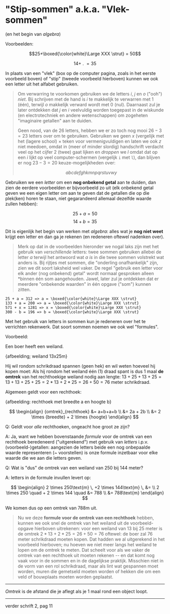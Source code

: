 # "Stip-sommen" a.k.a. "Vlek-sommen"

(en het begin van *algebra*)

Voorbeelden:

$$25+\boxed{\color{white}\Large XXX \strut} = 50$$

$$14+  ~.~  = 35$$


In plaats van een "vlek" (box op de computer pagina, zoals in het eerste voorbeeld boven) of "stip" (tweede voorbeeld hierboven) kunnen
we ook een letter uit het alfabet gebruiken.

>
> Om verwarring te voorkomen gebruiken we de letters $i$, $j$ en $o$ ("ooh") *niet*. Bij schrijven met de hand is $i$ te makkelijk 
> te verwarren met $1$ (één), terwijl $o$ makkelijk verward wordt met $0$ (nul). Daarnaast zul je later ontdekken dat $j$ en $i$
> veelvuldig worden toegepast in de wiskunde (en electrotechniek en andere wetenschappen) om zogeheten "imaginaire getallen" 
> aan te duiden.
>
> Geen nood, van de 26 letters, hebben we er zo toch nog mooi $26-3=23$ letters over om te gebruiken. Gebruiken we geen $x$ (vergelijk 
> met het (lagere school) $\times$ teken voor vermenigvuldigen en laten we ook $z$ niet meedoen, omdat in (meer of minder slordig) 
> handschrift verdacht veel op het cijfer $2$ (twee) gaat lijken en *droppen* we $l$ omdat dat op een $i$ lijkt op veel computer-schermen
> (vergelijk `i` met `l`), dan blijven er nog $23-3=20$  keuze-mogelijkheden over:
>
> $$ a b c d e f g h k m n p q r s t u v w y $$
>

Gebruiken we een *letter* om een **nog onbekend getal** aan te duiden, dan zien de eerdere voorbeelden er bijvoorbeeld zo uit 
(elk onbekend getal geven we een eigen letter om aan te geven dat de getallen die op die plek(ken) horen te staan, niet gegarandeerd
allemaal dezelfde waarde zullen hebben):

$$25+a=50$$
$$14+b=35$$

Dit is eigenlijk het begin van werken met *algebra*: alles wat je **nog niet weet** krijgt een letter en dan ga je rekenen 
(en redeneren oftewel nadenken over).

> Merk op dat in de voorbeelden hieronder we nogal laks zijn met het gebruik van *verschillende* letters: twee sommen gebruiken allebei 
> de letter $a$ terwijl het antwoord wat $a$ *is* in die twee sommen volstrekt wat anders is. Bij rijtjes met sommen, die 
> "onderling onafhankelijk" zijn, zien we dit soort laksheid wel vaker. De regel "gebruik een letter voor elk ander (nog onbekend) getal" 
> wordt normaal gesproken alleen *binnen één som aangehouden. Jawel, later zul je ontdekken dat er meerdere "onbekende waarden" 
> in één opgave ("som") kunnen zitten.

```sum
25 + a = 312 => a = \boxed{\color{white}\Large XXX \strut}
133 + a = 200 => a = \boxed{\color{white}\Large XXX \strut}
571 + x = 1281 => x = \boxed{\color{white}\Large XXX \strut}
300 - b = 196 => b = \boxed{\color{white}\Large XXX \strut}
```

Met het gebruik van letters in sommen kun je redeneren over het te verrichten rekenwerk. Dat soort sommen noemen we ook wel "formules".

Voorbeeld:

Een boer heeft een weiland. 

{afbeelding; weiland 13x25m}

Hij wil rondom schrikdraad spannen (geen hek) en wil weten hoeveel hij kopen moet: Als hij rondom het weiland één (1) draad spant 
is dus 1 maal **de omtrek** van het rechthoekige weiland nodig aan lengte: $13+25+13+25=13+13+25+25=2 * 13 + 2 * 25=26+50=76$ meter
schrikdraad.

Algemeen geldt voor een rechthoek:

{afbeelding: rechthoek met breedte a en hoogte b}

$$
\begin{align}
{omtrek}_{rechthoek} &= a+b+a+b \\
&= 2a + 2b \\
&= 2 \times {breedte} + 2 \times {hoogte}
\end{align}
$$

Q: Geldt voor *alle* rechthoeken, ongeacht hoe groot ze zijn?

A: Ja, want we hebben bovenstaande *formule* voor de omtrek van een rechthoek beredeneerd ("uitgerekend") met gebruik van *letters* 
   i.p.v. (voorbeeld-)getallen: aangezien de letters beide een nog onbepaalde waarde representeren (~ voorstellen) is onze formule
   inzetbaar voor elke waarde die we aan die letters geven.
   
Q: Wat is "dus" de omtrek van een weiland van 250 bij 144 meter?

A: letters in de formule invullen levert op:

   $$
   \begin{align}
   2 \times 250\text{m} \, +2 \times 144\text{m} \, &= \\
   2 \times 250  \quad   + 2 \times 144 \quad  &= 788 \\
   &= 788\text{m}
   \end{align}
   $$
   
   We komen dus op een omtrek van 788m uit.
   
   > Nu we deze **formule voor de omtrek van een rechthoek** hebben, kunnen we ook snel de omtrek van het weiland uit de
   > voorbeeld-opgave hierboven uitrekenen: voor een weiland van 13 bij 25 meter is de omtrek
   > $2*13+2*25=26+50=76$ oftewel: de boer zal 76 meter schrikdraad moeten kopen. Dat hadden we al uitgerekend in het voorbeeld
   > hierboven; nu hoeven we niet meer langs het weiland te lopen om de omtrek te meten. Dat scheelt voor als we vaker 
   > de omtrek van een rechthoek uit moeten rekenen -- en dat komt nog vaak voor in de sommen en in de dagelijkse praktijk.
   > Misschien niet in de vorm van een rol schrikdraad, maar als lint wat gespannen moet worden, muren die gemetseld moeten
   > worden of hekken die om een veld of bouwplaats moeten worden geplaatst.
   
   
---

*Omtrek* is de afstand die je aflegt als je 1 maal rond een object loopt.

---


verder schrift 2, pag 11



   







